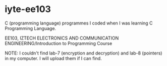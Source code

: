 # iyte-ee103
C (programming language) programmes I coded when I was learning C Programming Language.

EE103, IZTECH ELECTRONICS AND COMMUNICATION ENGINEERING/Introduction to Programming Course

NOTE: I couldn't find lab-7 (encryption and decryption) and lab-8 (pointers) in my computer. I will upload them if I can find.
